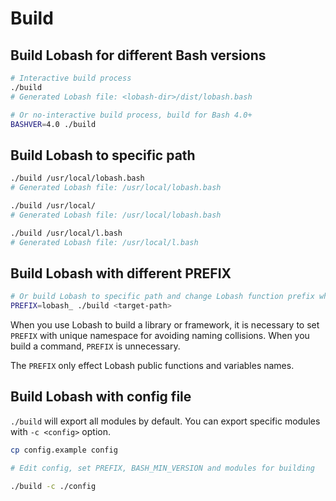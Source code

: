 # Build

## Build Lobash for different Bash versions

```sh
# Interactive build process
./build
# Generated Lobash file: <lobash-dir>/dist/lobash.bash
```

```sh
# Or no-interactive build process, build for Bash 4.0+
BASHVER=4.0 ./build
```

## Build Lobash to specific path

```sh
./build /usr/local/lobash.bash
# Generated Lobash file: /usr/local/lobash.bash

./build /usr/local/
# Generated Lobash file: /usr/local/lobash.bash

./build /usr/local/l.bash
# Generated Lobash file: /usr/local/l.bash
```

## Build Lobash with different PREFIX

```sh
# Or build Lobash to specific path and change Lobash function prefix which defaults to "l."
PREFIX=lobash_ ./build <target-path>
```

When you use Lobash to build a library or framework, it is necessary to set `PREFIX` with unique namespace for avoiding naming collisions.
When you build a command, `PREFIX` is unnecessary.

The `PREFIX` only effect Lobash public functions and variables names.

## Build Lobash with config file

`./build` will export all modules by default. You can export specific modules with `-c <config>` option.

```sh
cp config.example config

# Edit config, set PREFIX, BASH_MIN_VERSION and modules for building

./build -c ./config
```
